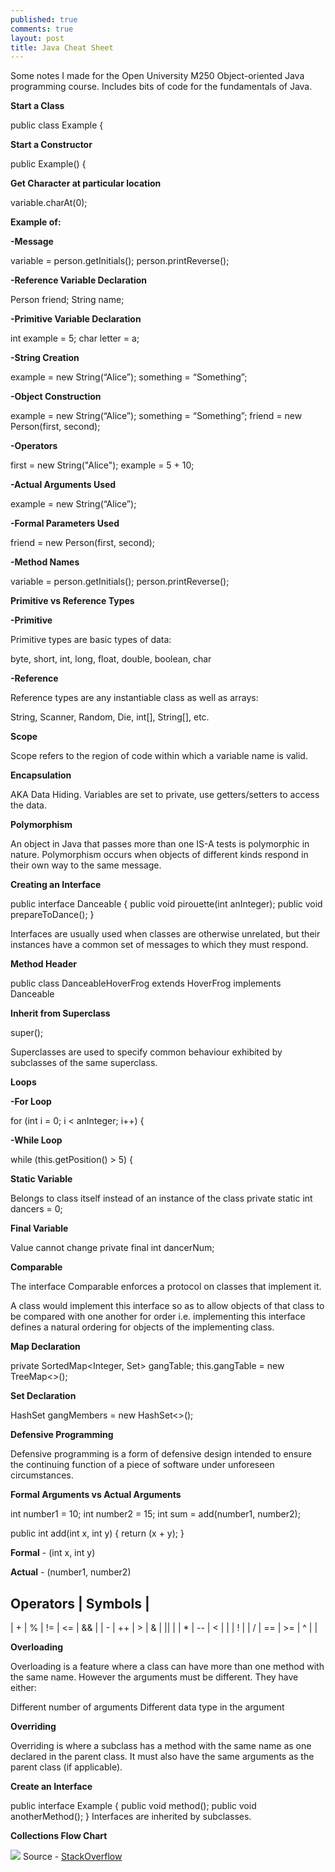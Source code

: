 ```yaml
---
published: true
comments: true
layout: post
title: Java Cheat Sheet
---
```


Some notes I made for the Open University M250 Object-oriented Java programming course. Includes bits of code for the fundamentals of Java.

**Start a Class**

public class Example {

**Start a Constructor**

public Example() {

**Get Character at particular location**

variable.charAt(0);

**Example of:**


**-Message**

variable = person.getInitials();
person.printReverse();

**-Reference Variable Declaration**

Person friend;
String name;

**-Primitive Variable Declaration**

int example = 5;
char letter = a;

**-String Creation**

example = new String(“Alice”);
something = “Something”;

**-Object Construction**

example = new String(“Alice”);
something = “Something”;
friend = new Person(first, second);

**-Operators**

first = new String("Alice");
example = 5 + 10;

**-Actual Arguments Used**

example = new String(“Alice”);

**-Formal Parameters Used**

friend = new Person(first, second);

**-Method Names**

variable = person.getInitials();
person.printReverse();


**Primitive vs Reference Types**


**-Primitive**

Primitive types are basic types of data:

byte, short, int, long, float, double, boolean, char

**-Reference**

Reference types are any instantiable class as well as arrays:

String, Scanner, Random, Die, int[], String[], etc.

**Scope**

Scope refers to the region of code within which a variable name is valid.

**Encapsulation**

AKA Data Hiding. Variables are set to private, use getters/setters to access the data.

**Polymorphism**

An object in Java that passes more than one IS-A tests is polymorphic in nature.
Polymorphism occurs when objects of different kinds respond in their own way to the same message.

**Creating an Interface**

public interface Danceable {
	public void pirouette(int anInteger);
	public void prepareToDance();
}

Interfaces are usually used when classes are otherwise unrelated, but their instances have a common set of messages to which they must respond.

**Method Header**

public class DanceableHoverFrog extends HoverFrog implements Danceable

**Inherit from Superclass**

super();

Superclasses are used to specify common behaviour exhibited by subclasses of the same superclass.

**Loops**

**-For Loop**

for (int i = 0; i < anInteger; i++) {

**-While Loop**

while (this.getPosition() > 5) {


**Static Variable**

Belongs to class itself instead of an instance of the class
private static int dancers = 0;

**Final Variable**

Value cannot change
private final int dancerNum;

**Comparable**

The interface Comparable enforces a protocol on classes that implement it.

A class would implement this interface so as to allow objects of that class to be compared with one another for order i.e. implementing this interface defines a natural ordering for objects of the implementing class.

**Map Declaration**

private SortedMap<Integer, Set<String>> gangTable;
this.gangTable = new TreeMap<>();

**Set Declaration**

HashSet<String> gangMembers = new HashSet<>();

**Defensive Programming**

Defensive programming is a form of defensive design intended to ensure the continuing function of a piece of software under unforeseen circumstances.


**Formal Arguments vs Actual Arguments**

int number1 = 10;
int number2 = 15;
int sum = add(number1, number2);

public int add(int x, int y) {
	return (x + y);
}

**Formal** - (int x, int y)

**Actual** - (number1, number2)

**Operators**
| Symbols |
-------------------------
| + |  % | != | <= | && |
| - | ++ |  > |  & | || |
| * | -- |  < |  | |  ! |
| / | == | >= |  ^ |    |


**Overloading**

Overloading is a feature where a class can have more than one method with the same name. However the arguments must be different. They have either:

Different number of arguments
Different data type in the argument

**Overriding**

Overriding is where a subclass has a method with the same name as one declared in the parent class. It must also have the same arguments as the parent class (if applicable).

**Create an Interface**

public interface Example {
    public void method();
    public void anotherMethod();
}
Interfaces are inherited by subclasses.

**Collections Flow Chart**

![](https://i.stack.imgur.com/aSDsG.png)
Source - [StackOverflow](https://stackoverflow.com/questions/21974361/what-java-collection-should-i-use)
